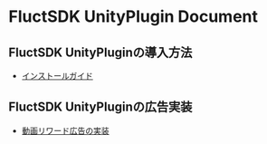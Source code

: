 # FluctSDK UnityPlugin Document

## FluctSDK UnityPluginの導入方法

- [インストールガイド](インストールガイド)

## FluctSDK UnityPluginの広告実装

* [動画リワード広告の実装](動画リワード広告の実装)
